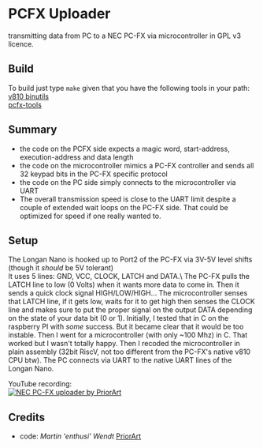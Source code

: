 # PCFX Uploader
transmitting data from PC to a NEC PC-FX via microcontroller in GPL v3 licence.

## Build
To build just type ```make``` given that you have the following tools in your path:\
[v810 binutils](https://github.com/jbrandwood/v810-gcc)\
[pcfx-tools](https://github.com/jbrandwood/pcfxtools)

## Summary
- the code on the PCFX side expects a magic word, start-address, execution-address and data length
- the code on the microcontroller mimics a PC-FX controller and sends all 32 keypad bits in the PC-FX specific protocol
- the code on the PC side simply connects to the microcontroller via UART
- The overall transmission speed is close to the UART limit despite a couple of extended wait loops on the PC-FX side. That could be optimized for speed if one really wanted to.

## Setup
The Longan Nano is hooked up to Port2 of the PC-FX via 3V-5V level shifts (though it _should_ be 5V tolerant)\
It uses 5 lines: GND, VCC, CLOCK, LATCH and DATA.\\
The PC-FX pulls the LATCH line to low (0 Volts) when it wants more data to come in.
Then it sends a quick clock signal HIGH/LOW/HIGH...
The microcontroller senses that LATCH line, if it gets low, waits for it to get high then senses the CLOCK line and makes sure to put the proper
signal on the output DATA depending on the state of your data bit (0 or 1). Initially, I tested that in C on the raspberry PI with _some_ success.
But it became clear that it would be too instable. Then I went for a microcontroller (with only ~100 Mhz) in C. That worked but I wasn't totally happy.
Then I recoded the microcontroller in plain assembly (32bit RiscV, not too different from the PC-FX's native v810 CPU btw).
The PC connects via UART to the native UART lines of the Longan Nano.



YouTube recording:\
[![NEC PC-FX uploader by PriorArt](http://img.youtube.com/vi/flS91IILcIk/0.jpg)](https://www.youtube.com/watch?v=flS91IILcIk "NEC PC-FX uploader by PriorArt")

## Credits
- code: *Martin 'enthusi' Wendt* [PriorArt](https://priorartgames.eu)
